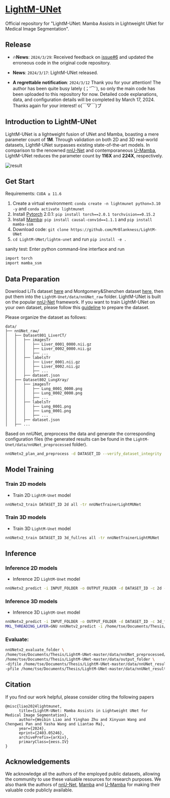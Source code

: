 # [LightM-UNet](https://arxiv.org/html/2403.05246v1)

Official repository for "LightM-UNet: Mamba Assists in Lightweight UNet for Medical Image Segmentation".

## Release

-  🔥**News**: ```2024/3/29```: Received feedback on [issue#6](https://github.com/MrBlankness/LightM-UNet/issues/6) and updated the erroneous code in the original code repository.

-  **News**: ```2024/3/17```: LightM-UNet released.

- **A regrettable notification**: ```2024/3/12``` Thank you for your attention! The author has been quite busy lately (；′⌒`), so only the main code has been uploaded to this repository for now. Detailed code explanations, data, and configuration details will be completed by March 17, 2024.
Thanks again for your interest! o(￣▽￣)ブ

## Introduction to LightM-UNet

LightM-UNet is a lightweight fusion of UNet and Mamba, boasting a mere parameter count of **1M**. Through validation on both 2D and 3D real-world datasets, LightM-UNet surpasses existing state-of-the-art models. In comparison to the renowned [nnU-Net](https://github.com/MIC-DKFZ/nnUNet) and contemporaneous [U-Mamba](https://github.com/bowang-lab/U-Mamba), LightM-UNet reduces the parameter count by **116X** and **224X**, respectively.

![result](https://github.com/MrBlankness/LightM-UNet/blob/master/assets/main_result.png)

## Get Start 

Requirements: `CUDA ≥ 11.6`

1. Create a virtual environment: `conda create -n lightmunet python=3.10 -y` and `conda activate lightmunet `
2. Install [Pytorch](https://pytorch.org/get-started/previous-versions/#linux-and-windows-4) 2.0.1: `pip install torch==2.0.1 torchvision==0.15.2`
3. Install [Mamba](https://github.com/state-spaces/mamba): `pip install causal-conv1d==1.1.1` and `pip install mamba-ssm`
4. Download code: `git clone https://github.com/MrBlankness/LightM-UNet`
5. `cd LightM-UNet/lightm-unet` and run `pip install -e .`


sanity test: Enter python command-line interface and run

```bash
import torch
import mamba_ssm
```

## Data Preparation

Download LiTs dataset [here](https://www.kaggle.com/datasets/gauravduttakiit/3d-liver-and-liver-tumor-segmentation) and Montgomery&Shenzhen dataset [here](https://www.kaggle.com/datasets/nikhilpandey360/chest-xray-masks-and-labels), then put them into the `LightM-Unet/data/nnUNet_raw` folder. 
LightM-UNet is built on the popular [nnU-Net](https://github.com/MIC-DKFZ/nnUNet) framework. If you want to train LightM-UNet on your own dataset, please follow this [guideline](https://github.com/MIC-DKFZ/nnUNet/blob/master/documentation/dataset_format.md) to prepare the dataset. 

Please organize the dataset as follows:

```
data/
├── nnUNet_raw/
│   ├── Dataset801_LiverCT/
│   │   ├── imagesTr
│   │   │   ├── Liver_0001_0000.nii.gz
│   │   │   ├── Liver_0002_0000.nii.gz
│   │   │   ├── ...
│   │   ├── labelsTr
│   │   │   ├── Liver_0001.nii.gz
│   │   │   ├── Liver_0002.nii.gz
│   │   │   ├── ...
│   │   ├── dataset.json
│   ├── Dataset802_LungXray/
│   │   ├── imagesTr
│   │   │   ├── Lung_0001_0000.png
│   │   │   ├── Lung_0002_0000.png
│   │   │   ├── ...
│   │   ├── labelsTr
│   │   │   ├── Lung_0001.png
│   │   │   ├── Lung_0001.png
│   │   │   ├── ...
│   │   ├── dataset.json
│   ├── ...
```

Based on nnUNet, preprocess the data and generate the corresponding configuration files (the generated results can be found in the `LightM-Unet/data/nnUNet_preprocessed` folder).

```bash
nnUNetv2_plan_and_preprocess -d DATASET_ID --verify_dataset_integrity
```

## Model Training


### Train 2D models

- Train 2D `LightM-Unet` model

```bash
nnUNetv2_train DATASET_ID 2d all -tr nnUNetTrainerLightMUNet
```

### Train 3D models

- Train 3D `LightM-Unet` model

```bash
nnUNetv2_train DATASET_ID 3d_fullres all -tr nnUNetTrainerLightMUNet

```


## Inference

### Inference 2D models

- Inference 2D `LightM-Unet` model

```bash
nnUNetv2_predict -i INPUT_FOLDER -o OUTPUT_FOLDER -d DATASET_ID -c 2d -tr nnUNetTrainerLightMUNet --disable_tta
```

### Inference 3D models

- Inference 3D `LightM-Unet` model

```bash
nnUNetv2_predict -i INPUT_FOLDER -o OUTPUT_FOLDER -d DATASET_ID -c 3d_fullres -tr nnUNetTrainerLightMUNet --disable_tta
MKL_THREADING_LAYER=GNU nnUNetv2_predict -i /home/tse/Documents/Thesis/LightM-UNet-master/data/input_folder -o /home/tse/Documents/Thesis/LightM-UNet-master/data/output_folder -d 801 -c 3d_fullres -tr nnUNetTrainerLightMUNet --disable_tta
```
### Evaluate:
```bash
nnUNetv2_evaluate_folder \
/home/tse/Documents/Thesis/LightM-UNet-master/data/nnUNet_preprocessed/gt_segmentations_24 \
/home/tse/Documents/Thesis/LightM-UNet-master/data/output_folder \
-djfile /home/tse/Documents/Thesis/LightM-UNet-master/data/nnUNet_results/Dataset801_LiverCT/nnUNetTrainerLightMUNet__nnUNetPlans__3d_fullres/dataset.json \
-pfile /home/tse/Documents/Thesis/LightM-UNet-master/data/nnUNet_results/Dataset801_LiverCT/nnUNetTrainerLightMUNet__nnUNetPlans__3d_fullres/plans.json -o /home/tse/Documents/Thesis/LightM-UNet-master/data/eval_lightmunet_dice.json
```

## Citation
If you find our work helpful, please consider citing the following papers
```
@misc{liao2024lightmunet,
      title={LightM-UNet: Mamba Assists in Lightweight UNet for Medical Image Segmentation}, 
      author={Weibin Liao and Yinghao Zhu and Xinyuan Wang and Chengwei Pan and Yasha Wang and Liantao Ma},
      year={2024},
      eprint={2403.05246},
      archivePrefix={arXiv},
      primaryClass={eess.IV}
}
```


## Acknowledgements

We acknowledge all the authors of the employed public datasets, allowing the community to use these valuable resources for research purposes. 
We also thank the authors of [nnU-Net](https://github.com/MIC-DKFZ/nnUNet), [Mamba](https://github.com/state-spaces/mamba) and [U-Mamba](https://github.com/bowang-lab/U-Mamba) for making their valuable code publicly available.

